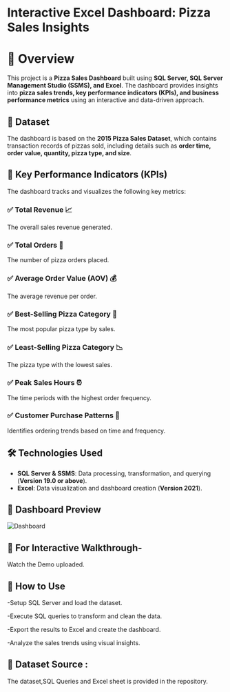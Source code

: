 # Interactive Excel Dashboard: Pizza Sales Insights
# 📌 Overview  

This project is a **Pizza Sales Dashboard** built using **SQL Server, SQL Server Management Studio (SSMS), and Excel**. The dashboard provides insights into **pizza sales trends, key performance indicators (KPIs), and business performance metrics** using an interactive and data-driven approach.  

## 📂 Dataset  

The dashboard is based on the **2015 Pizza Sales Dataset**, which contains transaction records of pizzas sold, including details such as **order time, order value, quantity, pizza type, and size**.  

## 🎯 Key Performance Indicators (KPIs)  

The dashboard tracks and visualizes the following key metrics:  

### ✅ **Total Revenue** 📈  
The overall sales revenue generated.  

### ✅ **Total Orders** 🛒  
The number of pizza orders placed.  

### ✅ **Average Order Value (AOV)** 💰  
The average revenue per order.  

### ✅ **Best-Selling Pizza Category** 🍕  
The most popular pizza type by sales.  

### ✅ **Least-Selling Pizza Category** 📉  
The pizza type with the lowest sales.  

### ✅ **Peak Sales Hours** ⏰  
The time periods with the highest order frequency.  

### ✅ **Customer Purchase Patterns** 👥  
Identifies ordering trends based on time and frequency.  

## 🛠️ **Technologies Used**  

- **SQL Server & SSMS**: Data processing, transformation, and querying (**Version 19.0 or above**).  
- **Excel**: Data visualization and dashboard creation (**Version 2021**).  



## 📸 Dashboard Preview
![Dashboard](https://github.com/user-attachments/assets/2bdd63da-eb8e-402e-b77e-fad9f3ad7c9e)


## 🎥 For Interactive Walkthrough-
Watch the Demo uploaded.


## 🚀 How to Use

-Setup SQL Server and load the dataset.

-Execute SQL queries to transform and clean the data.

-Export the results to Excel and create the dashboard.

-Analyze the sales trends using visual insights.

## 📎 Dataset Source : 
The dataset,SQL Queries and Excel sheet is provided in the repository.


